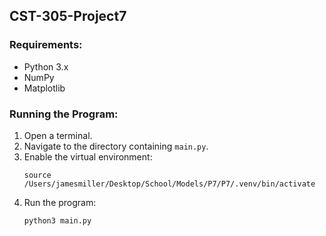 ## CST-305-Project7

### Requirements:
- Python 3.x
- NumPy
- Matplotlib

### Running the Program:
1. Open a terminal.
2. Navigate to the directory containing `main.py`.
3. Enable the virtual environment:
   ``` 
   source /Users/jamesmiller/Desktop/School/Models/P7/P7/.venv/bin/activate 
   ```
4. Run the program:
   ```
   python3 main.py
   ```

